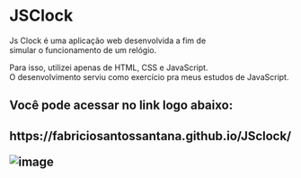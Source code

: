 # JSClock
<p>Js Clock é uma aplicação web desenvolvida a fim de</br>
simular o funcionamento de um relógio.<p>

<p>Para isso, utilizei apenas de HTML, CSS e JavaScript.</br>
O desenvolvimento serviu como exercício pra meus estudos de JavaScript.</p>
  
<h2>Você pode acessar no link logo abaixo:<h2>
 https://fabriciosantossantana.github.io/JSclock/
 </br>
  
 ![image](https://user-images.githubusercontent.com/86753432/127570956-665f2299-9f4d-4cf6-91ef-904b33e18843.png)
